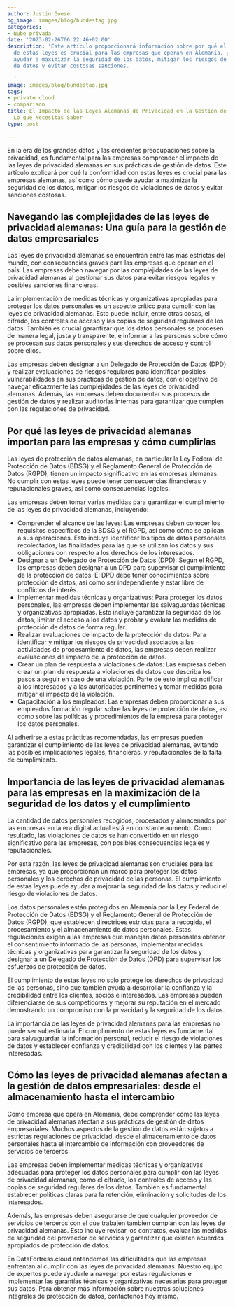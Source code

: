```yaml
---
author: Justin Guese
bg_image: images/blog/bundestag.jpg
categories:
- Nube privada
date: '2023-02-26T06:22:46+02:00'
description: 'Este artículo proporcionará información sobre por qué el cumplimiento
  de estas leyes es crucial para las empresas que operan en Alemania, y cómo puede
  ayudar a maximizar la seguridad de los datos, mitigar los riesgos de violaciones
  de datos y evitar costosas sanciones.

  '
image: images/blog/bundestag.jpg
tags:
- private cloud
- comparison
title: El Impacto de las Leyes Alemanas de Privacidad en la Gestión de Datos Empresariales
  Lo que Necesitas Saber
type: post

---
```

En la era de los grandes datos y las crecientes preocupaciones sobre la privacidad, es fundamental para las empresas comprender el impacto de las leyes de privacidad alemanas en sus prácticas de gestión de datos. Este artículo explicará por qué la conformidad con estas leyes es crucial para las empresas alemanas, así como cómo puede ayudar a maximizar la seguridad de los datos, mitigar los riesgos de violaciones de datos y evitar sanciones costosas.

## Navegando las complejidades de las leyes de privacidad alemanas: Una guía para la gestión de datos empresariales

Las leyes de privacidad alemanas se encuentran entre las más estrictas del mundo, con consecuencias graves para las empresas que operan en el país. Las empresas deben navegar por las complejidades de las leyes de privacidad alemanas al gestionar sus datos para evitar riesgos legales y posibles sanciones financieras.

La implementación de medidas técnicas y organizativas apropiadas para proteger los datos personales es un aspecto crítico para cumplir con las leyes de privacidad alemanas. Esto puede incluir, entre otras cosas, el cifrado, los controles de acceso y las copias de seguridad regulares de los datos. También es crucial garantizar que los datos personales se procesen de manera legal, justa y transparente, e informar a las personas sobre cómo se procesan sus datos personales y sus derechos de acceso y control sobre ellos.

Las empresas deben designar a un Delegado de Protección de Datos (DPD) y realizar evaluaciones de riesgos regulares para identificar posibles vulnerabilidades en sus prácticas de gestión de datos, con el objetivo de navegar eficazmente las complejidades de las leyes de privacidad alemanas. Además, las empresas deben documentar sus procesos de gestión de datos y realizar auditorías internas para garantizar que cumplen con las regulaciones de privacidad.

## Por qué las leyes de privacidad alemanas importan para las empresas y cómo cumplirlas

Las leyes de protección de datos alemanas, en particular la Ley Federal de Protección de Datos (BDSG) y el Reglamento General de Protección de Datos (RGPD), tienen un impacto significativo en las empresas alemanas. No cumplir con estas leyes puede tener consecuencias financieras y reputacionales graves, así como consecuencias legales.

Las empresas deben tomar varias medidas para garantizar el cumplimiento de las leyes de privacidad alemanas, incluyendo:

- Comprender el alcance de las leyes: Las empresas deben conocer los requisitos específicos de la BDSG y el RGPD, así como cómo se aplican a sus operaciones. Esto incluye identificar los tipos de datos personales recolectados, las finalidades para las que se utilizan los datos y sus obligaciones con respecto a los derechos de los interesados.
- Designar a un Delegado de Protección de Datos (DPD): Según el RGPD, las empresas deben designar a un DPD para supervisar el cumplimiento de la protección de datos. El DPD debe tener conocimientos sobre protección de datos, así como ser independiente y estar libre de conflictos de interés.
- Implementar medidas técnicas y organizativas: Para proteger los datos personales, las empresas deben implementar las salvaguardas técnicas y organizativas apropiadas. Esto incluye garantizar la seguridad de los datos, limitar el acceso a los datos y probar y evaluar las medidas de protección de datos de forma regular.
- Realizar evaluaciones de impacto de la protección de datos: Para identificar y mitigar los riesgos de privacidad asociados a las actividades de procesamiento de datos, las empresas deben realizar evaluaciones de impacto de la protección de datos.
- Crear un plan de respuesta a violaciones de datos: Las empresas deben crear un plan de respuesta a violaciones de datos que describa los pasos a seguir en caso de una violación. Parte de esto implica notificar a los interesados y a las autoridades pertinentes y tomar medidas para mitigar el impacto de la violación.
- Capacitación a los empleados: Las empresas deben proporcionar a sus empleados formación regular sobre las leyes de protección de datos, así como sobre las políticas y procedimientos de la empresa para proteger los datos personales.

Al adherirse a estas prácticas recomendadas, las empresas pueden garantizar el cumplimiento de las leyes de privacidad alemanas, evitando las posibles implicaciones legales, financieras, y reputacionales de la falta de cumplimiento.

## Importancia de las leyes de privacidad alemanas para las empresas en la maximización de la seguridad de los datos y el cumplimiento

La cantidad de datos personales recogidos, procesados y almacenados por las empresas en la era digital actual está en constante aumento. Como resultado, las violaciones de datos se han convertido en un riesgo significativo para las empresas, con posibles consecuencias legales y reputacionales.

Por esta razón, las leyes de privacidad alemanas son cruciales para las empresas, ya que proporcionan un marco para proteger los datos personales y los derechos de privacidad de las personas. El cumplimiento de estas leyes puede ayudar a mejorar la seguridad de los datos y reducir el riesgo de violaciones de datos.

Los datos personales están protegidos en Alemania por la Ley Federal de Protección de Datos (BDSG) y el Reglamento General de Protección de Datos (RGPD), que establecen directrices estrictas para la recogida, el procesamiento y el almacenamiento de datos personales. Estas regulaciones exigen a las empresas que manejan datos personales obtener el consentimiento informado de las personas, implementar medidas técnicas y organizativas para garantizar la seguridad de los datos y designar a un Delegado de Protección de Datos (DPD) para supervisar los esfuerzos de protección de datos.

El cumplimiento de estas leyes no solo protege los derechos de privacidad de las personas, sino que también ayuda a desarrollar la confianza y la credibilidad entre los clientes, socios e interesados. Las empresas pueden diferenciarse de sus competidores y mejorar su reputación en el mercado demostrando un compromiso con la privacidad y la seguridad de los datos.

La importancia de las leyes de privacidad alemanas para las empresas no puede ser subestimada. El cumplimiento de estas leyes es fundamental para salvaguardar la información personal, reducir el riesgo de violaciones de datos y establecer confianza y credibilidad con los clientes y las partes interesadas.

## Cómo las leyes de privacidad alemanas afectan a la gestión de datos empresariales: desde el almacenamiento hasta el intercambio

Como empresa que opera en Alemania, debe comprender cómo las leyes de privacidad alemanas afectan a sus prácticas de gestión de datos empresariales. Muchos aspectos de la gestión de datos están sujetos a estrictas regulaciones de privacidad, desde el almacenamiento de datos personales hasta el intercambio de información con proveedores de servicios de terceros.

Las empresas deben implementar medidas técnicas y organizativas adecuadas para proteger los datos personales para cumplir con las leyes de privacidad alemanas, como el cifrado, los controles de acceso y las copias de seguridad regulares de los datos. También es fundamental establecer políticas claras para la retención, eliminación y solicitudes de los interesados.

Además, las empresas deben asegurarse de que cualquier proveedor de servicios de terceros con el que trabajen también cumplan con las leyes de privacidad alemanas. Esto incluye revisar los contratos, evaluar las medidas de seguridad del proveedor de servicios y garantizar que existen acuerdos apropiados de protección de datos.

En DataFortress.cloud entendemos las dificultades que las empresas enfrentan al cumplir con las leyes de privacidad alemanas. Nuestro equipo de expertos puede ayudarle a navegar por estas regulaciones e implementar las garantías técnicas y organizativas necesarias para proteger sus datos. Para obtener más información sobre nuestras soluciones integrales de protección de datos, contáctenos hoy mismo.
